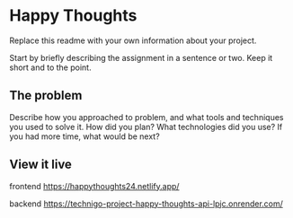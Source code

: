 # Happy Thoughts

Replace this readme with your own information about your project.

Start by briefly describing the assignment in a sentence or two. Keep it short and to the point.

## The problem

Describe how you approached to problem, and what tools and techniques you used to solve it. How did you plan? What technologies did you use? If you had more time, what would be next?

## View it live
frontend
https://happythoughts24.netlify.app/

backend 
https://technigo-project-happy-thoughts-api-lpjc.onrender.com/

